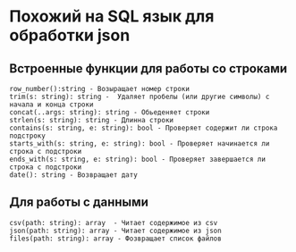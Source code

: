 # Похожий на SQL язык для обработки json

## Встроенные функции для работы со строками
    row_number():string - Возыращает номер строки
    trim(s: string): string -  Удаляет пробелы (или другие символы) с начала и конца строки
    concat(..args: string): string - Обьеденяет строки 
    strlen(s: string): string - Длинна строки
    contains(s: string, e: string): bool - Проверяет содержит ли строка подстроку
    starts_with(s: string, e: string): bool - Проверяет начинается ли строка с подстроки
    ends_with(s: string, e: string): bool - Проверяет завершается ли строка с подстроки
    date(): string - Возвращает дату

## Для работы с данными
    csv(path: string): array  - Читает содержимое из csv
    json(path: string): array - Читает содержимое из json
    files(path: string): array - Фозвращает список файлов

